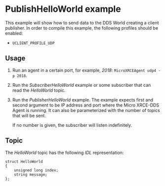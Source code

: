 # PublishHelloWorld example

This example will show how to send data to the DDS World creating a client publisher.
In order to compile this example, the following profiles should be enabled:

- `UCLIENT_PROFILE_UDP`

## Usage
1. Run an agent in a certain port, for example, *2018*: `MicroXRCEAgent udp4 -p 2018`.
2. Run the *SubscriberHelloWorld* example or some subscriber that can read the *HelloWorld* topic.
3. Run the *PublisherHelloWorld* example.
   The example expects first and second argument to be IP address and port where the Micro XRCE-DDS Agent is running. It can also be parameterized with the number of topics that will be sent.

   If no number is given, the subscriber will listen indefinitely.

## Topic

The *HelloWorld* topic has the following *IDL* representation:

```
struct HelloWorld
{
	unsigned long index;
	string message;
};
```

